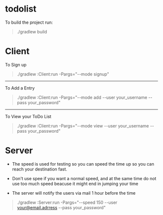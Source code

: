 todolist
========

To build the project run:

> ./gradlew build


Client
==================

To Sign up

> ./gradlew :Client:run -Pargs="--mode signup"

---------------------------------

To Add a Entry 

> ./gradlew :Client:run -Pargs="--mode add --user your_username --pass your_password"

---------------------------------

To View your ToDo List

> ./gradlew :Client:run -Pargs="--mode view --user your_username --pass your_password"



Server
=====================

* The speed is used for testing so you can speed the time up so you can reach your destination fast. 

* Don't use spee if you want a normal speed, and at the same time do not use too much speed beacuse it might end in jumping your time

* The server will notify the users via mail 1 hour before the time

> ./gradlew :Server:run -Pargs="--speed 150 --user your@email.adrress --pass your_password"
